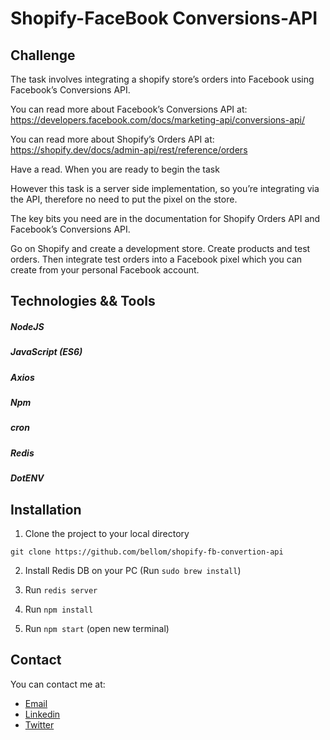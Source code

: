 # Shopify-FaceBook Conversions-API

## Challenge
The task involves integrating a shopify store’s orders into Facebook using Facebook’s Conversions API.

You can read more about Facebook’s Conversions API at: https://developers.facebook.com/docs/marketing-api/conversions-api/

You can read more about Shopify’s Orders API at: https://shopify.dev/docs/admin-api/rest/reference/orders

Have a read. When you are ready to begin the task

However this task is a server side implementation, so you’re integrating via the API, therefore no need to put the pixel on the store.

The key bits you need are in the documentation for Shopify Orders API and Facebook’s Conversions API.

Go on Shopify and create a development store. Create products and test orders. Then integrate test orders into a Facebook pixel which you can create from your personal Facebook account.


## Technologies && Tools
##### NodeJS
##### JavaScript (ES6)
##### Axios
##### Npm
##### cron
##### Redis
##### DotENV


## Installation

1. Clone the project to your local directory

```
git clone https://github.com/bellom/shopify-fb-convertion-api
``` 

2. Install Redis DB on your PC (Run `sudo brew install`)

3. Run `redis server`

4. Run `npm install` 

5. Run `npm start` (open new terminal)

## Contact

You can contact me at:

- [Email](bellomsean@gmail.com)
- [Linkedin](https://www.linkedin.com/in/bellom/)
- [Twitter](https://twitter.com/bellom)
